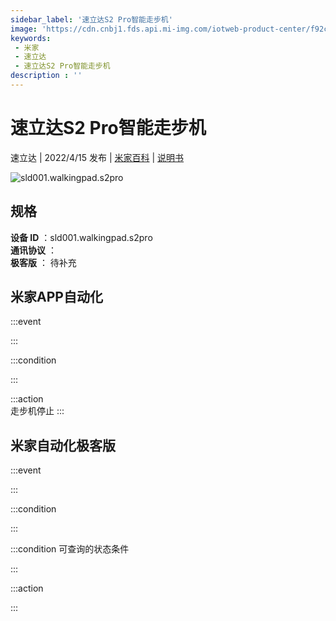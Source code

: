 ```yaml
---
sidebar_label: '速立达S2 Pro智能走步机'
image: 'https://cdn.cnbj1.fds.api.mi-img.com/iotweb-product-center/f92c1d2c6e5a8e9abe8b90d0a402e57d_1648532397126.png?GalaxyAccessKeyId=AKVGLQWBOVIRQ3XLEW&Expires=9223372036854775807&Signature=AxMr3Q3YidXezuc/xC5Ij/qB/64='
keywords: 
 - 米家
 - 速立达
 - 速立达S2 Pro智能走步机
description : ''
---
```

# 速立达S2 Pro智能走步机

速立达 | 2022/4/15 发布 | [米家百科](https://home.mi.com/webapp/content/baike/product/index.html?model=sld001.walkingpad.s2pro) | [说明书](https://home.mi.com/views/introduction.html?model=sld001.walkingpad.s2pro&region=cn)

![sld001.walkingpad.s2pro](https://cdn.cnbj1.fds.api.mi-img.com/iotweb-product-center/f92c1d2c6e5a8e9abe8b90d0a402e57d_1648532397126.png?GalaxyAccessKeyId=AKVGLQWBOVIRQ3XLEW&Expires=9223372036854775807&Signature=AxMr3Q3YidXezuc/xC5Ij/qB/64=)

## 规格  
> 
**设备 ID** ：sld001.walkingpad.s2pro  
**通讯协议** ：  
**极客版**  ： 待补充 


## 米家APP自动化  

:::event  

:::

:::condition  

:::

:::action   
走步机停止
:::

## 米家自动化极客版  

:::event  

:::

:::condition  

:::

:::condition 可查询的状态条件  

:::

:::action  

:::

        

